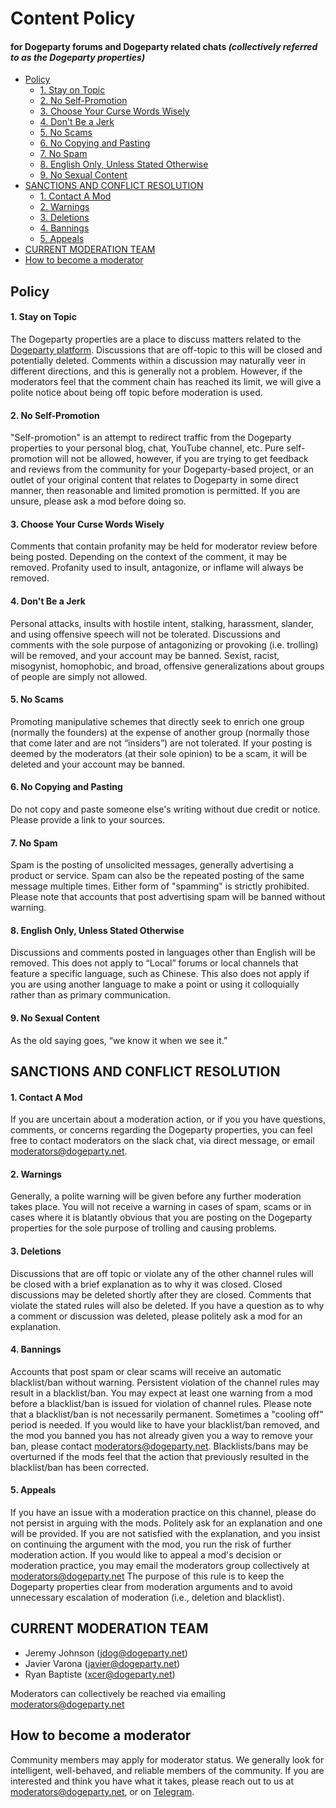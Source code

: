 # Content Policy 

#### for Dogeparty forums and Dogeparty related chats _(collectively referred to as the **Dogeparty properties**)_

- [Policy](#policy)
  - [1. Stay on Topic](#1-stay-on-topic)
  - [2. No Self-Promotion](#2-no-self-promotion)
  - [3. Choose Your Curse Words Wisely](#3-choose-your-curse-words-wisely)
  - [4. Don't Be a Jerk](#4-dont-be-a-jerk)
  - [5. No Scams](#5-no-scams)
  - [6. No Copying and Pasting](#6-no-copying-and-pasting)
  - [7. No Spam](#7-no-spam)
  - [8. English Only, Unless Stated Otherwise](#8-english-only-unless-stated-otherwise)
  - [9. No Sexual Content](#9-no-sexual-content)
- [SANCTIONS AND CONFLICT RESOLUTION](#sanctions-and-conflict-resolution)
  - [1. Contact A Mod](#1-contact-a-mod)
  - [2. Warnings](#2-warnings)
  - [3. Deletions](#3-deletions)
  - [4. Bannings](#4-bannings)
  - [5. Appeals](#5-appeals)
- [CURRENT MODERATION TEAM](#current-moderation-team)
- [How to become a moderator](#how-to-become-a-moderator)

## Policy

#### 1. Stay on Topic
The Dogeparty properties are a place to discuss matters related to the [Dogeparty platform](https://dogeparty.net/). Discussions that are off-topic to this will be closed and potentially deleted. Comments within a discussion may naturally veer in different directions, and this is generally not a problem. However, if the moderators feel that the comment chain has reached its limit, we will give a polite notice about being off topic before moderation is used.

#### 2. No Self-Promotion
"Self-promotion" is an attempt to redirect traffic from the Dogeparty properties to your personal blog, chat, YouTube channel, etc. Pure self-promotion will not be allowed, however, if you are trying to get feedback and reviews from the community for your Dogeparty-based project, or an outlet of your original content that relates to Dogeparty in some direct manner, then reasonable and limited promotion is permitted. If you are unsure, please ask a mod before doing so.

#### 3. Choose Your Curse Words Wisely
Comments that contain profanity may be held for moderator review before being posted. Depending on the context of the comment, it may be removed. Profanity used to insult, antagonize, or inflame will always be removed.

#### 4. Don't Be a Jerk
Personal attacks, insults with hostile intent, stalking, harassment, slander, and using offensive speech will not be tolerated. Discussions and comments with the sole purpose of antagonizing or provoking (i.e. trolling) will be removed, and your account may be banned. Sexist, racist, misogynist, homophobic, and broad, offensive generalizations about groups of people are simply not allowed.

#### 5. No Scams
Promoting manipulative schemes that directly seek to enrich one group (normally the founders) at the expense of another group (normally those that come later and are not “insiders”) are not tolerated. If your posting is deemed by the moderators (at their sole opinion) to be a scam, it will be deleted and your account may be banned.

#### 6. No Copying and Pasting
Do not copy and paste someone else's writing without due credit or notice. Please provide a link to your sources.

#### 7. No Spam
Spam is the posting of unsolicited messages, generally advertising a product or service. Spam can also be the repeated posting of the same message multiple times. Either form of "spamming" is strictly prohibited. Please note that accounts that post advertising spam will be banned without warning.

#### 8. English Only, Unless Stated Otherwise
Discussions and comments posted in languages other than English will be removed. This does not apply to “Local” forums or local channels that feature a specific language, such as Chinese. This also does not apply if you are using another language to make a point or using it colloquially rather than as primary communication.

#### 9. No Sexual Content
As the old saying goes, “we know it when we see it.”

## SANCTIONS AND CONFLICT RESOLUTION

#### 1. Contact A Mod
If you are uncertain about a moderation action, or if you you have questions, comments, or concerns regarding the Dogeparty properties, you can feel free to contact moderators on the slack chat, via direct message, or email moderators@dogeparty.net. 

#### 2. Warnings
Generally, a polite warning will be given before any further moderation takes place. You will not receive a warning in cases of spam, scams or in cases where it is blatantly obvious that you are posting on the Dogeparty properties for the sole purpose of trolling and causing problems.

#### 3. Deletions
Discussions that are off topic or violate any of the other channel rules will be closed with a brief explanation as to why it was closed. Closed discussions may be deleted shortly after they are closed. Comments that violate the stated rules will also be deleted. If you have a question as to why a comment or discussion was deleted, please politely ask a mod for an explanation.

#### 4. Bannings
Accounts that post spam or clear scams will receive an automatic blacklist/ban without warning. Persistent violation of the channel rules may result in a blacklist/ban. You may expect at least one warning from a mod before a blacklist/ban is issued for violation of channel rules. Please note that a blacklist/ban is not necessarily permanent. Sometimes a "cooling off" period is needed. If you would like to have your blacklist/ban removed, and the mod you banned you has not already given you a way to remove your ban, please contact moderators@dogeparty.net. Blacklists/bans may be overturned if the mods feel that the action that previously resulted in the blacklist/ban has been corrected.

#### 5. Appeals
If you have an issue with a moderation practice on this channel, please do not persist in arguing with the mods. Politely ask for an explanation and one will be provided. If you are not satisfied with the explanation, and you insist on continuing the argument with the mod, you run the risk of further moderation action. If you would like to appeal a mod's decision or moderation practice, you may email the moderators group collectively at moderators@dogeparty.net The purpose of this rule is to keep the Dogeparty properties clear from moderation arguments and to avoid unnecessary escalation of moderation (i.e., deletion and blacklist). 

## CURRENT MODERATION TEAM

* Jeremy Johnson (jdog@dogeparty.net)
* Javier Varona (javier@dogeparty.net)
* Ryan Baptiste (xcer@dogeparty.net)

Moderators can collectively be reached via emailing moderators@dogeparty.net

## How to become a moderator

Community members may apply for moderator status. We generally look for intelligent, well-behaved, and reliable members of the community. If you are interested and think you have what it takes, please reach out to us at moderators@dogeparty.net, or on [Telegram](https://t.me/DogepartyXDP).

